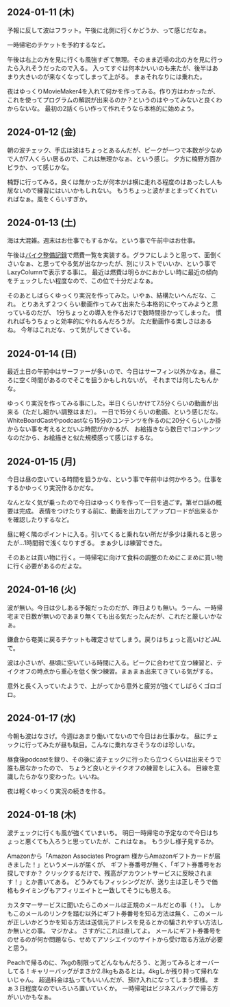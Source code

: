 ## 2024-01-11 (木)

予報に反して波はフラット。午後に北側に行くかどうか、って感じだなぁ。

一時帰宅のチケットを予約するなど。

午後は右上の方を見に行くも風強すぎて無理。そのまま近場の北の方を見に行ったら入れそうだったので入る。
入ってすぐは何本かいいのも来たが、後半はあまり大きいのが来なくなってしまって上がる。
まぁそれなりには乗れた。

夜はゆっくりMovieMaker4を入れて何かを作ってみる。作り方はわかったが、これを使ってプログラムの解説が出来るのか？というのはやってみないと良くわからないな。
最初の2話くらい作って作れそうなら本格的に始めよう。

## 2024-01-12 (金)

朝の波チェック、手広は波はちょっとあるんだが、ピークが一つで本数が少なめで人が7人くらい居るので、これは無理かなぁ、という感じ。
夕方に楠野方面かビラか、って感じかな。

楠野に行ってみる。良くは無かったが何本かは横に走れる程度のはあったし人も居ないので練習にはいいかもしれない。
もうちょっと波がまとまってくれていればなぁ。風をくらいすぎか。

## 2024-01-13 (土)

海は大混雑。週末はお仕事でもするかな。という事で午前中はお仕事。

午後は[バイク整備記録](%E3%83%90%E3%82%A4%E3%82%AF%E6%95%B4%E5%82%99%E8%A8%98%E9%8C%B2)で燃費一覧を実装する。グラフにしようと思って、面倒くさいなぁ、と思ってやる気が出なかったが、別にリストでいいか、という事でLazyColumnで表示する事に。
最近は燃費は明らかにおかしい時に最近の傾向をチェックしたい程度なので、この位で十分だよなぁ。

そのあとしばらくゆっくり実況を作ってみた。いやぁ、結構たいへんだな、これ。
とりあえず２つくらい動画作ってみて出来たら本格的にやってみようと思っているのだが、
1分ちょっとの導入を作るだけで数時間掛かってしまった。
慣れればもうちょっと効率的にやれるんだろうが。
ただ動画作る楽しさはあるね。
今年はこれだな、って気がしてきている。

## 2024-01-14 (日)

最近土日の午前中はサーファーが多いので、今日はサーフィン以外かなぁ。昼ころに空く時間があるのでそこを狙うかもしれないが。
それまでは何したもんかな。

ゆっくり実況を作ってみる事にした。半日くらいかけて7.5分くらいの動画が出来る（ただし細かい調整はまだ）。
一日で15分くらいの動画、という感じだな。
WhiteBoardCastやpodcastなら15分のコンテンツを作るのに20分くらいしか掛からない事を考えるとだいぶ時間がかかるが、
お絵描きなら数日で1コンテンツなのだから、お絵描きと似た規模感って感じはするな。

## 2024-01-15 (月)

今日は昼の空いている時間を狙うかな、という事で午前中は何かやろう。仕事をするかゆっくり実況作るかだな。

なんとなく気が乗ったので今日はゆっくりを作って一日を過ごす。第ゼロ話の概要は完成。
表情をつけたりする前に、動画を出力してアップロードが出来るかを確認したりするなど。

昼に軽く隣のポイントに入る。引いてくると乗れない所だが多少は乗れると思ったが…1時間弱で浅くなりすぎる。
まぁ少しは練習できた。

そのあとは買い物に行く。一時帰宅に向けて食料の調整のためにこまめに買い物に行く必要があるのだよな。

## 2024-01-16 (火)

波が無い。今日は少しある予報だったのだが、昨日よりも無い。うーん、一時帰宅まで日数が無いのであまり無くても出る気だったんだが、これだと厳しいかなぁ。

鎌倉から奄美に戻るチケットも確定させてしまう。戻りはちょっと高いけどJALで。

波は小さいが、昼頃に空いている時間に入る。ピークに合わせて立つ練習と、テイクオフの時点から重心を低く保つ練習。まぁまぁ出来てきている気がする。

意外と長く入っていたようで、上がってから意外と疲労が強くてしばらくゴロゴロ。

## 2024-01-17 (水)

今朝も波はなさげ。今週はあまり働いてないので今日はお仕事かな。
昼にチェックに行ってみたが昼も駄目。こんなに乗れなさそうなのは珍しいな。

昼食後podcastを録り、その後に波チェックに行ったら立つくらいは出来そうで誰も居なかったので、
ちょうど良いとテイクオフの練習をしに入る。
目線を意識したらかなり変わった。いいね。

夜は軽くゆっくり実況の続きを作る。

## 2024-01-18 (木)

波チェックに行くも風が強くていまいち。
明日一時帰宅の予定なので今日はちょっと悪くても入ろうと思っていたが、これはなぁ。
もう少し様子見するか。

Amazonから「Amazon Associates Program 様からAmazonギフトカードが届きました！」というメールが届くが、
ギフト券番号が無く、「ギフト券番号をお探しですか？ クリックするだけで、残高がアカウントサービスに反映されます！」とか書いてある。
どうみてもフィッシングだが、送り主は正しそうで価格もタイミングもアフィリエイトと一致してそうにも思える。

カスタマーサービスに聞いたらこのメールは正規のメールだとの事（！）。
しかもこのメールのリンクを踏む以外にギフト券番号を知る方法は無く、このメールが正しいかどうかを知る方法は送信元アドレスを見るとかの騙されやすい方法しか無いとの事。
マジかよ。
さすがにこれは直してよ。
メールにギフト券番号をのせるのが何か問題なら、せめてアソシエイツのサイトから受け取る方法が必要と思う。

Peachで帰るのに、7kgの制限ってどんなもんだろう、と測ってみるとオーバーしてる！キャリーバッグがまさか2.8kgもあるとは。4kgしか残り持って帰れないじゃん。
超過料金は払ってもいいんだが、預け入れになってしまう模様。
まぁ３日程度なのでいろいろ置いていくか。
一時帰宅はビジネスバッグで帰る方がいいかもなぁ。